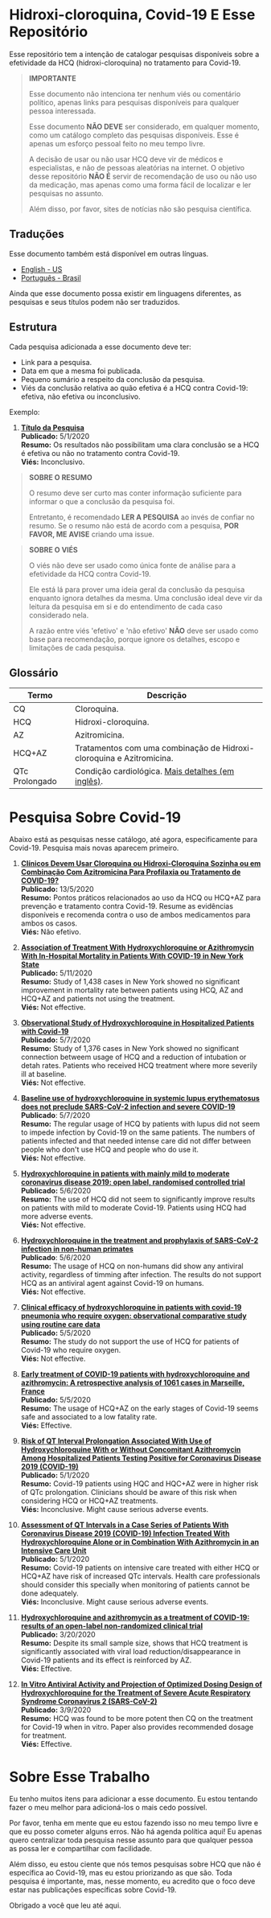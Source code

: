 # Hidroxi-cloroquina, Covid-19 E Esse Repositório

Esse repositório tem a intenção de catalogar pesquisas disponíveis sobre a efetividade da HCQ (hidroxi-cloroquina) no tratamento para Covid-19.

> **IMPORTANTE**
> 
> Esse documento não intenciona ter nenhum viés ou comentário político, apenas links para pesquisas disponíveis para qualquer pessoa interessada. 
> 
> Esse documento **NÃO DEVE** ser considerado, em qualquer momento, como um catálogo completo das pesquisas disponíveis. Esse é apenas um esforço pessoal feito no meu tempo livre.
> 
> A decisão de usar ou não usar HCQ deve vir de médicos e especialistas, e não de pessoas aleatórias na internet. O objetivo desse repositório **NÃO É** servir de recomendação de uso ou não uso da medicação, mas apenas como uma forma fácil de localizar e ler pesquisas no assunto.
> 
> Além disso, por favor, sites de notícias não são pesquisa científica.

## Traduções

Esse documento também está disponível em outras línguas.

- [English - US](README.md)
- [Português - Brasil](README.pt-br.md)

Ainda que esse documento possa existir em linguagens diferentes, as pesquisas e seus títulos podem não ser traduzidos.

## Estrutura

Cada pesquisa adicionada a esse documento deve ter:

- Link para a pesquisa.
- Data em que a mesma foi publicada.
- Pequeno sumário a respeito da conclusão da pesquisa.
- Viés da conclusão relativa ao quão efetiva é a HCQ contra Covid-19: efetiva, não efetiva ou inconclusivo.

Exemplo:

1. **[Título da Pesquisa](http://someurl.com/the-research)**  
**Publicado:** 5/1/2020  
**Resumo:** Os resultados não possibilitam uma clara conclusão se a HCQ é efetiva ou não no tratamento contra Covid-19.  
**Viés:** Inconclusivo.

> **SOBRE O RESUMO**
> 
> O resumo deve ser curto mas conter informação suficiente para informar o que a conclusão da pesquisa foi.
> 
> Entretanto, é recomendado **LER A PESQUISA** ao invés de confiar no resumo. Se o resumo não está de acordo com a pesquisa, **POR FAVOR, ME AVISE** criando uma issue.

> **SOBRE O VIÉS**
> 
> O viés não deve ser usado como única fonte de análise para a efetividade da HCQ contra Covid-19.
> 
> Ele está lá para prover uma ideia geral da conclusão da pesquisa enquanto ignora detalhes da mesma. Uma conclusão ideal deve vir da leitura da pesquisa em si e do entendimento de cada caso considerado nela.
> 
> A razão entre viés 'efetivo' e 'não efetivo' **NÃO** deve ser usado como base para recomendação, porque ignore os detalhes, escopo e limitações de cada pesquisa.

## Glossário

| Termo            | Descrição                                               |
| ---------------- | ------------------------------------------------------- |
| CQ               | Cloroquina.                                             |
| HCQ              | Hidroxi-cloroquina.                                     |
| AZ               | Azitromicina.                                           |
| HCQ+AZ           | Tratamentos com uma combinação de Hidroxi-cloroquina e Azitromicina. |
| QTc Prolongado   | Condição cardiológica. [Mais detalhes (em inglês)](https://www.mayoclinic.org/diseases-conditions/long-qt-syndrome/symptoms-causes/syc-20352518). |

# Pesquisa Sobre Covid-19

Abaixo está as pesquisas nesse catálogo, até agora, especificamente para Covid-19. Pesquisa mais novas aparecem primeiro.

1. **[Clínicos Devem Usar Cloroquina ou Hidroxi-Cloroquina Sozinha ou em Combinação Com Azitromicina Para Profilaxia ou Tratamento de COVID-19?](https://www.acpjournals.org/doi/10.7326/M20-1998)**  
**Publicado:** 13/5/2020  
**Resumo:** Pontos práticos relacionados ao uso da HCQ ou HCQ+AZ para prevenção e tratamento contra Covid-19. Resume as evidências disponíveis e recomenda contra o uso de ambos medicamentos para ambos os casos.  
**Viés:** Não efetivo.  

1. **[Association of Treatment With Hydroxychloroquine or Azithromycin With In-Hospital Mortality in Patients With COVID-19 in New York State](https://jamanetwork.com/journals/jama/fullarticle/2766117)**  
**Publicado:** 5/11/2020  
**Resumo:** Study of 1,438 cases in New York showed no significant improvement in mortality rate between patients using HCQ, AZ and HCQ+AZ and patients not using the treatment.  
**Viés:** Not effective.  

1. **[Observational Study of Hydroxychloroquine in Hospitalized Patients with Covid-19](https://www.nejm.org/doi/full/10.1056/NEJMoa2012410)**  
**Publicado:** 5/7/2020  
**Resumo:** Study of 1,376 cases in New York showed no significant connection betweem usage of HCQ and a reduction of intubation or detah rates. Patients who received HCQ treatment where more severily ill at baseline.   
**Viés:** Not effective.

1. **[Baseline use of hydroxychloroquine in systemic lupus erythematosus does not preclude SARS-CoV-2 infection and severe COVID-19](https://ard.bmj.com/content/early/2020/05/07/annrheumdis-2020-217690)**  
**Publicado**: 5/7/2020  
**Resumo:** The regular usage of HCQ by patients with lupus did not seem to impede infection by Covid-19 on the same patients. The numbers of patients infected and that needed intense care did not differ between people who don't use HCQ and people who do use it.  
**Viés:** Not effective.  

1. **[Hydroxychloroquine in patients with mainly mild to moderate coronavirus disease 2019: open label, randomised controlled trial](https://www.bmj.com/content/369/bmj.m1849)**  
**Publicado:** 5/6/2020  
**Resumo:** The use of HCQ did not seem to significantly improve results on patients with mild to moderate Covid-19. Patients using HCQ had more adverse events.  
**Viés:** Not effective.  

1. **[Hydroxychloroquine in the treatment and prophylaxis of SARS-CoV-2 infection in non-human primates](https://www.researchsquare.com/article/rs-27223/v1)**  
**Publicado**: 5/6/2020  
**Resumo:** The usage of HCQ on non-humans did show any antiviral activity, regardless of timming after infection. The results do not support HCQ as an antiviral agent against Covid-19 on humans.  
**Viés:** Not effective.  

1. **[Clinical efficacy of hydroxychloroquine in patients with covid-19 pneumonia who require oxygen: observational comparative study using routine care data](https://www.bmj.com/content/369/bmj.m1844.abstract)**  
**Publicado:** 5/5/2020  
**Resumo:** The study do not support the use of HCQ for patients of Covid-19 who require oxygen.  
**Viés:** Not effective.  

1. **[Early treatment of COVID-19 patients with hydroxychloroquine and azithromycin: A retrospective analysis of 1061 cases in Marseille, France](https://www.sciencedirect.com/science/article/pii/S1477893920302179)**  
**Publicado:** 5/5/2020  
**Resumo:** The usage of HCQ+AZ on the early stages of Covid-19 seems safe and associated to a low fatality rate.  
**Viés:** Effective.  

1. **[Risk of QT Interval Prolongation Associated With Use of Hydroxychloroquine With or Without Concomitant Azithromycin Among Hospitalized Patients Testing Positive for Coronavirus Disease 2019 (COVID-19)](https://jamanetwork.com/journals/jamacardiology/fullarticle/2765631)**  
**Publicado:** 5/1/2020  
**Resumo:** Covid-19 patients using HQC and HQC+AZ were in higher risk of QTc prolongation. Clinicians should be aware of this risk when considering HCQ or HCQ+AZ treatments.  
**Viés:** Inconclusive. Might cause serious adverse events.

1. **[Assessment of QT Intervals in a Case Series of Patients With Coronavirus Disease 2019 (COVID-19) Infection Treated With Hydroxychloroquine Alone or in Combination With Azithromycin in an Intensive Care Unit](https://jamanetwork.com/journals/jamacardiology/fullarticle/2765633)**  
**Publicado:** 5/1/2020  
**Resumo:** Covid-19 patients on intensive care treated with either HCQ or HCQ+AZ have risk of increased QTc intervals. Health care professionals should consider this specially when monitoring of patients cannot be done adequately.  
**Viés:** Inconclusive. Might cause serious adverse events.  

1. **[Hydroxychloroquine and azithromycin as a treatment of COVID-19: results of an open-label non-randomized clinical trial](https://www.sciencedirect.com/science/article/pii/S0924857920300996)**  
**Publicado:** 3/20/2020  
**Resumo:** Despite its small sample size, shows that HCQ treatment is significantly associated with viral load reduction/disappearance in Covid-19 patients and its effect is reinforced by AZ.  
**Viés:** Effective.

1. **[In Vitro Antiviral Activity and Projection of Optimized Dosing Design of Hydroxychloroquine for the Treatment of Severe Acute Respiratory Syndrome Coronavirus 2 (SARS-CoV-2)](https://academic.oup.com/cid/advance-article/doi/10.1093/cid/ciaa237/5801998)**  
**Publicado:** 3/9/2020  
**Resumo:** HCQ was found to be more potent then CQ on the treatment for Covid-19 when in vitro. Paper also provides recommended dosage for treatment.  
**Viés:** Effective.

# Sobre Esse Trabalho

Eu tenho muitos itens para adicionar a esse documento. Eu estou tentando fazer o meu melhor para adicioná-los o mais cedo possível.

Por favor, tenha em mente que eu estou fazendo isso no meu tempo livre e que eu posso cometer alguns erros. Não há agenda política aqui! Eu apenas quero centralizar toda pesquisa nesse assunto para que qualquer pessoa as possa ler e compartilhar com facilidade.

Além disso, eu estou ciente que nós temos pesquisas sobre HCQ que não é específica ao Covid-19, mas eu estou priorizando as que são. Toda pesquisa é importante, mas, nesse momento, eu acredito que o foco deve estar nas publicações específicas sobre Covid-19.

Obrigado a você que leu até aqui.